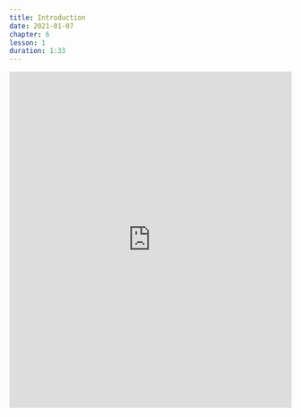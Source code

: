 ```yaml
---
title: Introduction
date: 2021-01-07
chapter: 6
lesson: 1
duration: 1:33
---
```


<iframe width="100%" height="600" src="https://www.youtube.com/embed/VoY5frG-hnE?list=PLlvgXQiqkT5AiY4-JkYuOj91aO8MBJpQE" title="YouTube video player" frameborder="0" allow="accelerometer; autoplay; clipboard-write; encrypted-media; gyroscope; picture-in-picture" allowfullscreen></iframe>